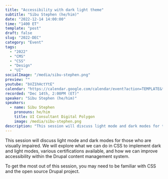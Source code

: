 ```yaml
---
title: "Accessibility with dark light theme"
subtitle: "Sibu Stephen (he/him)"
date: "2022-12-14 14:00:00"
time: "1400 ET"
template: "post"
draft: false
slug: "2022-DEC"
category: "Event"
tags:
  - "2022"
  - "CMS"
  - "CSS"
  - "Design"
  - "UI"
socialImage: "/media/sibu-stephen.png"
preview: ""
youtube: "bVZ1hHctYtE"
calendar: "https://calendar.google.com/calendar/event?action=TEMPLATE&tmeid=MzY3OHMyYTRiNzQ0MDV1dnBnM292azNkZnYgdGVhbUBhMTF5dGFsa3MuY29t&tmsrc=team%40a11ytalks.com"
recorded: "Dec 14th, 2:00PM (ET)"
speaker: "Sibu Stephen (he/him)"
speakers:
  - name: Sibu Stephen
    pronouns: he/him
    title: UI Consultant Digital Polygon
    image: /media/sibu-stephen.png
description: "This session will discuss light mode and dark modes for those who are visually impaired. We will explore what we can do in CSS to implement dark and light modes, various certifications available, and how we can improve accessibility within the Drupal content management system. To get the most out of this session, you may need to be familiar with CSS and the open source Drupal project."
---
```

This session will discuss light mode and dark modes for those who are visually impaired. We will explore what we can do in CSS to implement dark and light modes, various certifications available, and how we can improve accessibility within the Drupal content management system.

To get the most out of this session, you may need to be familiar with CSS and the open source Drupal project.
